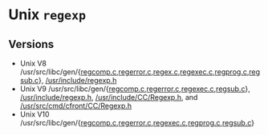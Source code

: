 # Unix `regexp`

## Versions

- Unix V8 /usr/src/libc/gen/{[regcomp.c][v8-regcomp],[regerror.c][v8-regerror],[regex.c][v8-regex],[regexec.c][v8-regexec],[regprog.c][v8-regprog],[regsub.c][v8-regsub]},
  [/usr/include/regexp.h](https://www.tuhs.org/cgi-bin/utree.pl?file=V8/usr/include/regexp.h)
- Unix V9 /usr/src/libc/gen/{[regcomp.c][v9-regcomp],[regerror.c][v9-regerror],[regexec.c][v9-regexec],[regsub.c][v9-regsub]},
  [/usr/include/regexp.h](https://www.tuhs.org/cgi-bin/utree.pl?file=V9/include/regexp.h),
  [/usr/include/CC/Regexp.h](https://www.tuhs.org/cgi-bin/utree.pl?file=V9/include/CC/Regexp.h),
  and [/usr/src/cmd/cfront/CC/Regexp.h](https://www.tuhs.org/cgi-bin/utree.pl?file=V9/cmd/cfront/CC/Regexp.h)
- Unix V10 /usr/src/libc/gen/{[regcomp.c][v10-regcomp],[regerror.c][v10-regerror],[regexec.c][v10-regexec],[regprog.c][v10-regprog],[regsub.c][v10-regsub]}

[v8-regcomp]: https://www.tuhs.org/cgi-bin/utree.pl?file=V8/usr/src/libc/gen/regcomp.c
[v8-regerror]: https://www.tuhs.org/cgi-bin/utree.pl?file=V8/usr/src/libc/gen/regerror.c
[v8-regex]: https://www.tuhs.org/cgi-bin/utree.pl?file=V8/usr/src/libc/gen/regex.c
[v8-regexec]: https://www.tuhs.org/cgi-bin/utree.pl?file=V8/usr/src/libc/gen/regexec.c
[v8-regprog]: https://www.tuhs.org/cgi-bin/utree.pl?file=V8/usr/src/libc/gen/regprog.h
[v8-regsub]: https://www.tuhs.org/cgi-bin/utree.pl?file=V8/usr/src/libc/gen/regsub.c
[v9-regcomp]: https://www.tuhs.org/cgi-bin/utree.pl?file=V9/libc/gen/regcomp.c
[v9-regerror]: https://www.tuhs.org/cgi-bin/utree.pl?file=V9/libc/gen/regerror.c
[v9-regexec]: https://www.tuhs.org/cgi-bin/utree.pl?file=V9/libc/gen/regexec.c
[v9-regsub]: https://www.tuhs.org/cgi-bin/utree.pl?file=V9/libc/gen/regsub.c
[v10-regcomp]: https://www.tuhs.org/cgi-bin/utree.pl?file=V10/libc/gen/regcomp.c
[v10-regerror]: https://www.tuhs.org/cgi-bin/utree.pl?file=V10/libc/gen/regerror.c
[v10-regexec]: https://www.tuhs.org/cgi-bin/utree.pl?file=V10/libc/gen/regexec.c
[v10-regprog]: https://www.tuhs.org/cgi-bin/utree.pl?file=V10/libc/gen/regprog.h
[v10-regsub]: https://www.tuhs.org/cgi-bin/utree.pl?file=V10/libc/gen/regsub.c
